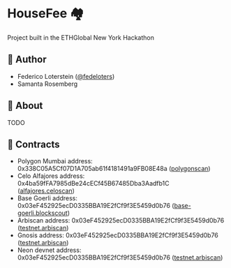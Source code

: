 # HouseFee 🏘️
Project built in the ETHGlobal New York Hackathon

## 👤 Author
- Federico Loterstein ([@fedeloters](https://twitter.com/fedeloters))
- Samanta Rosemberg

## 🌈 About

TODO


## 👷 Contracts
- Polygon Mumbai address: 0x338C05A5Cf07D1A705ab61f4181491a9FB08E48a ([polygonscan](https://mumbai.polygonscan.com/address/0x338C05A5Cf07D1A705ab61f4181491a9FB08E48a))
- Celo Alfajores address: 0x4ba59fFA7985dBe24cECf45B67485Dba3Aadfb1C ([alfajores.celoscan](https://alfajores.celoscan.io//address/0x4ba59fFA7985dBe24cECf45B67485Dba3Aadfb1C))
- Base Goerli address: 0x03eF452925ecD0335BBA19E2fCf9f3E5459d0b76 ([base-goerli.blockscout](https://base-goerli.blockscout.com/address/0x03eF452925ecD0335BBA19E2fCf9f3E5459d0b76))
- Arbiscan address: 0x03eF452925ecD0335BBA19E2fCf9f3E5459d0b76 ([testnet.arbiscan](https://testnet.arbiscan.io/address/0x03eF452925ecD0335BBA19E2fCf9f3E5459d0b76))
- Gnosis address: 0x03eF452925ecD0335BBA19E2fCf9f3E5459d0b76 ([testnet.arbiscan](https://gnosis-chiado.blockscout.com/address/0x03eF452925ecD0335BBA19E2fCf9f3E5459d0b76))
- Neon devnet address: 0x03eF452925ecD0335BBA19E2fCf9f3E5459d0b76 ([testnet.arbiscan](https://neon-devnet.blockscout.com/address/0x03eF452925ecD0335BBA19E2fCf9f3E5459d0b76))
